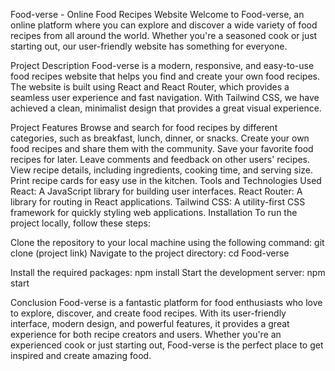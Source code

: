 Food-verse - Online Food Recipes Website
Welcome to Food-verse, an online platform where you can explore and discover a wide variety of food recipes from all around the world. Whether you're a seasoned cook or just starting out, our user-friendly website has something for everyone.

Project Description
Food-verse is a modern, responsive, and easy-to-use food recipes website that helps you find and create your own food recipes. The website is built using React and React Router, which provides a seamless user experience and fast navigation. With Tailwind CSS, we have achieved a clean, minimalist design that provides a great visual experience.

Project Features
Browse and search for food recipes by different categories, such as breakfast, lunch, dinner, or snacks.
Create your own food recipes and share them with the community.
Save your favorite food recipes for later.
Leave comments and feedback on other users' recipes.
View recipe details, including ingredients, cooking time, and serving size.
Print recipe cards for easy use in the kitchen.
Tools and Technologies Used
React: A JavaScript library for building user interfaces.
React Router: A library for routing in React applications.
Tailwind CSS: A utility-first CSS framework for quickly styling web applications.
Installation
To run the project locally, follow these steps:

Clone the repository to your local machine using the following command:
git clone (project link)
Navigate to the project directory:
cd Food-verse

Install the required packages: npm install
Start the development server: npm start

Conclusion
Food-verse is a fantastic platform for food enthusiasts who love to explore, discover, and create food recipes. With its user-friendly interface, modern design, and powerful features, it provides a great experience for both recipe creators and users. Whether you're an experienced cook or just starting out, Food-verse is the perfect place to get inspired and create amazing food.
